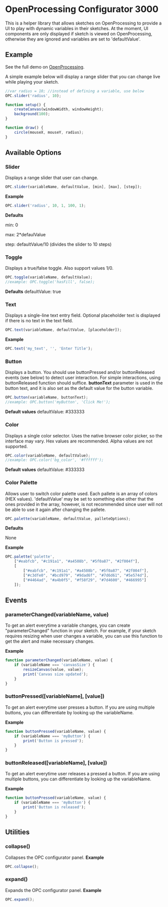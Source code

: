 # OpenProcessing Configurator 3000

This is a helper library that allows sketches on OpenProcessing to provide a UI to play with dynamic variables in their sketches. At the moment, UI components are only displayed if sketch is viewed on OpenProcessing, otherwise they are ignored and variables are set to 'defaultValue'.

## Example

See the full demo on [OpenProcessing](https://openprocessing.org/sketch/1532131).

A simple example below will display a range slider that you can change live while playing your sketch. 

```js
//var radius = 10; //instead of defining a variable, use below
OPC.slider('radius', 10);

function setup() {
    createCanvas(windowWidth, windowHeight);
    background(100);
}

function draw() {
    circle(mouseX, mouseY, radius);
}
```

## Available Options

### Slider

Displays a range slider that user can change. 

```js
OPC.slider(variableName, defaultValue, [min], [max], [step]);
```

**Example**

```js
OPC.slider('radius', 10, 1, 100, 1);
```

**Defaults**

min: 0

max: 2*defaulValue

step: defaultValue/10 (divides the slider to 10 steps)

### Toggle

Displays a true/false toggle. Also support values 1/0. 

```js
OPC.toggle(variableName, defaultValue);
//example: OPC.toggle('hasFill', false);
```

**Defaults**
defaultValue: true

### Text

Displays a single-line text entry field. Optional placeholder text is displayed if there is no text in the text field.

```javascript
OPC.text(variableName, defaultValue, [placeholder]);
```

**Example**

```javascript
OPC.text('my_text', '', 'Enter Title');
```

### Button

Displays a button. You should use buttonPressed and/or buttonReleased events (see below) to detect user interaction. For simple interactions, using buttonReleased function should suffice.
**buttonText** parameter is used in the button text, and it is also set as the default value for the button variable.

```javascript
OPC.button(variableName, buttonText);
//example: OPC.button('myButton', 'Click Me!');
```

**Default values**
defaultValue: #333333

### Color

Displays a single color selector. Uses the native browser color picker, so the interface may vary. Hex values are recommended. Alpha values are not supported.

```javascript
OPC.color(variableName, defaultValue);
//example: OPC.color('bg_color', '#ffffff');
```

**Default values**
defaultValue: #333333

### Color Palette

Allows user to switch color palette used. Each pallete is an array of colors (HEX values). 'defaultValue' may be set to something else other that the ones provided in the array, however, is not recommended since user will not be able to use it again after changing the pallete.

```javascript
OPC.palette(variableName, defaultValue, palleteOptions);
```

**Defaults**

None

**Example**

```javascript
OPC.palette('palette',
    ["#eabfcb", "#c191a1", "#a4508b", "#5f0a87", "#2f004f"],
    [
        ["#eabfcb", "#c191a1", "#a4508b", "#5f0a87", "#2f004f"],
        ["#c3dfe0", "#bcd979", "#9dad6f", "#7d6d61", "#5e574d"],
        ["#4464ad", "#a4b0f5", "#f58f29", "#7d4600", "#466995"]
    ]);
```

## Events

### parameterChanged(variableName, value)

To get an alert everytime a variable changes, you can create "parameterChanged" function in your sketch. For example, if your sketch requires resizing when user changes a variable, you can use this function to get the alert and make necessary changes.

**Example**

```javascript
function parameterChanged(variableName, value) {
    if (variableName === 'canvasSize') {
        resizeCanvas(value, value);
        print('Canvas size updated');
    }
}
```

### buttonPressed([variableName], [value])

To get an alert everytime user presses a button. If you are using multiple buttons, you can differentiate by looking up the variableName. 

**Example**

```javascript
function buttonPressed(variableName, value) {
	if (variableName === 'myButton') {
		print('Button is pressed');
	}
}
```

### buttonReleased([variableName], [value])

To get an alert everytime user releases a pressed a button. If you are using multiple buttons, you can differentiate by looking up the variableName. 

**Example**

```javascript
function buttonPressed(variableName, value) {
	if (variableName === 'myButton') {
		print('Button is released');
	}
}
```


## Utilities

### collapse()

Collapses the OPC configurator panel.
**Example**

```javascript
OPC.collapse();
```

### expand()

Expands the OPC configurator panel.
**Example**

```javascript
OPC.expand();
```
